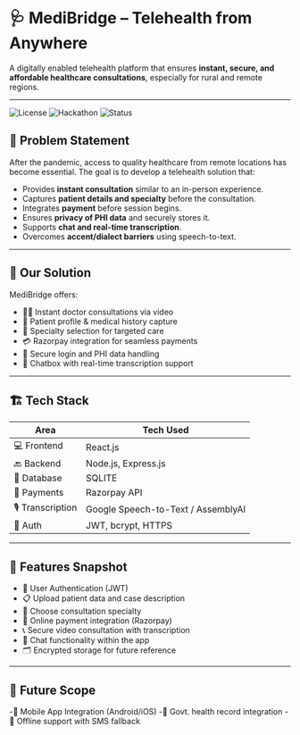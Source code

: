# 🩺 MediBridge – Telehealth from Anywhere

A digitally enabled telehealth platform that ensures **instant, secure, and affordable healthcare consultations**, especially for rural and remote regions.

---

![License](https://img.shields.io/badge/license-MIT-blue.svg)
![Hackathon](https://img.shields.io/badge/Hackathon-Veersa%202025-orange)
![Status](https://img.shields.io/badge/status-Prototype-green)


## 📌 Problem Statement

After the pandemic, access to quality healthcare from remote locations has become essential. The goal is to develop a telehealth solution that:

- Provides **instant consultation** similar to an in-person experience.
- Captures **patient details and specialty** before the consultation.
- Integrates **payment** before session begins.
- Ensures **privacy of PHI data** and securely stores it.
- Supports **chat and real-time transcription**.
- Overcomes **accent/dialect barriers** using speech-to-text.

---

## 🧠 Our Solution

MediBridge offers:

- 🧑‍⚕️ Instant doctor consultations via video
- 📄 Patient profile & medical history capture
- 🏥 Specialty selection for targeted care
- 💳 Razorpay integration for seamless payments
- 🔐 Secure login and PHI data handling
- 💬 Chatbox with real-time transcription support

---

## 🏗️ Tech Stack

| Area         | Tech Used                            |
|--------------|---------------------------------------|
| 💻 Frontend  | React.js                              |
| 🔙 Backend   | Node.js, Express.js                   |
| 💾 Database  | SQLITE                              |
| 💸 Payments  | Razorpay API                          |
| 🎙️ Transcription | Google Speech-to-Text / AssemblyAI |
| 🔐 Auth      | JWT, bcrypt, HTTPS                    |

---

## 🧾 Features Snapshot

- 🔐 User Authentication (JWT)
- 📋 Upload patient data and case description
- 🎯 Choose consultation specialty
- 💸 Online payment integration (Razorpay)
- 📞 Secure video consultation with transcription
- 💬 Chat functionality within the app
- 🗂️ Encrypted storage for future reference

---


## 🔮 Future Scope
-📱 Mobile App Integration (Android/iOS)
-🧾 Govt. health record integration
-📶 Offline support with SMS fallback


